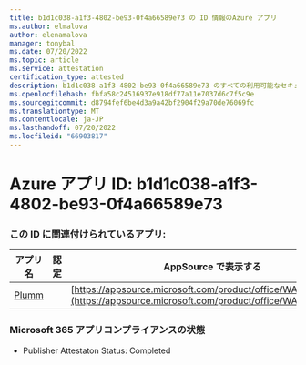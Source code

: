 ```yaml
---
title: b1d1c038-a1f3-4802-be93-0f4a66589e73 の ID 情報のAzure アプリ
ms.author: elmalova
author: elenamalova
manager: tonybal
ms.date: 07/20/2022
ms.topic: article
ms.service: attestation
certification_type: attested
description: b1d1c038-a1f3-4802-be93-0f4a66589e73 のすべての利用可能なセキュリティとコンプライアンス情報。
ms.openlocfilehash: fbfa58c24516937e918df77a11e7037d6c7f5c9e
ms.sourcegitcommit: d8794fef6be4d3a9a42bf2904f29a70de76069fc
ms.translationtype: MT
ms.contentlocale: ja-JP
ms.lasthandoff: 07/20/2022
ms.locfileid: "66903817"
---
```

# <a name="azure-app-id-b1d1c038-a1f3-4802-be93-0f4a66589e73"></a>Azure アプリ ID: b1d1c038-a1f3-4802-be93-0f4a66589e73


### <a name="apps-associated-with-this-id"></a>この ID に関連付けられているアプリ:
| **アプリ名** | **認定** | **AppSource で表示する** |
|--------------|---------------|-----------------------|
| [Plumm](../forward/WA200003326.md) |  | [https://appsource.microsoft.com/product/office/WA200003326](https://appsource.microsoft.com/product/office/WA200003326) |

### <a name="microsoft-365-app-compliance-status"></a>Microsoft 365 アプリコンプライアンスの状態
- Publisher Attestaton Status: Completed
